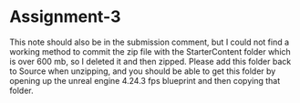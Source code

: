 # Assignment-3
This note should also be in the submission comment, but I could not find a working method to commit the zip file with the StarterContent folder which is over 600 mb, so I deleted it and then zipped. Please add this folder back to Source when unzipping, and you should be able to get this folder by opening up the unreal engine 4.24.3 fps blueprint and then copying that folder.

